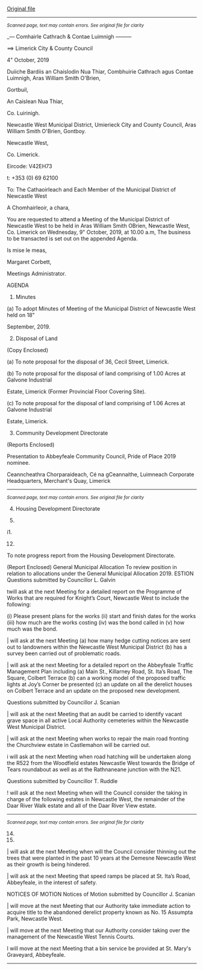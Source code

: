 [Original file](https://www.limerick.ie/sites/default/files/media/documents/2019-10/00-2019-10-09-Agenda.pdf)

---
*<small>Scanned page, text may contain errors. See original file for clarity</small>*  

_— Comhairle Cathrach
& Contae Luimnigh
 ———

==> Limerick City
& County Council

4" October, 2019

Duiiche Bardiis an Chaislodin Nua Thiar,
Combhuirie Cathrach agus Contae Luimnigh,
Aras William Smith O'Brien,

Gortbuil,

An Caislean Nua Thiar,

Co. Luirinigh.

Newcastle West Municipal District,
Umierieck City and County Council,
Aras William Smith O'Brien,
Gontboy.

Newcastle West,

Co. Limerick.

Eircode: V42EH73

t: +353 (0) 69 62100

To: The Cathaoirleach and Each Member of the Municipal District of Newcastle West

A Chomhairleoir, a chara,

You are requested to attend a Meeting of the Municipal District of Newcastle West to be held
in Aras William Smith OBrien, Newcastle West, Co. Limerick on Wednesday, 9" October,
2019, at 10.00 a.m, The business to be transacted is set out on the appended Agenda.

Is mise le meas,

Margaret Corbett,

Meetings Administrator.

AGENDA

1. Minutes

(a) To adopt Minutes of Meeting of the Municipal District of Newcastle West held on 18"

September, 2019.

2. Disposal of Land

(Copy Enclosed)

(a) To note proposal for the disposal of 36, Cecil Street, Limerick.

(b) To note proposal for the disposal of land comprising of 1.00 Acres at Galvone Industrial

Estate, Limerick (Former Provincial Floor Covering Site).

(c) To note proposal for the disposal of land comprising of 1.06 Acres at Galvone Industrial

Estate, Limerick.

3. Community Development Directorate

(Reports Enclosed)

Presentation to Abbeyfeale Community Council, Pride of Place 2019 nominee.

Ceanncheathra Chorparaideach, Cé na gCeannaithe, Luimneach
Corporate Headquarters, Merchant's Quay, Limerick


---
*<small>Scanned page, text may contain errors. See original file for clarity</small>*  

4. Housing Development Directorate

10.

i1.

12.

To note progress report from the Housing Development Directorate.

(Report Enclosed)
General Municipal Allocation
To review position in relation to allocations under the General Municipal Allocation 2019.
ESTION
Questions submitted by Councillor L. Galvin

twill ask at the next Meeting for a detailed report on the Programme of Works that
are required for Knight’s Court, Newcastle West to include the following:

(i) Please present plans for the works (ii) start and finish dates for the works (iii) how
much are the works costing (iv) was the bond called in (v) how much was the bond.

| will ask at the next Meeting (a) how many hedge cutting notices are sent out to
landowners within the Newcastle West Municipal District (b) has a survey been carried
out of problematic roads.

| will ask at the next Meeting for a detailed report on the Abbeyfeale Traffic
Management Plan including (a) Main St., Killarney Road, St. Ita’s Road, The Square,
Colbert Terrace (b) can a working model of the proposed traffic lights at Joy’s Corner
be presented (c) an update on all the derelict houses on Colbert Terrace and an update
on the proposed new development.

Questions submitted by Councillor J. Scanian

| will ask at the next Meeting that an audit be carried to identify vacant grave space in
all active Local Authority cemeteries within the Newcastle West Municipal District.

| will ask at the next Meeting when works to repair the main road fronting the
Churchview estate in Castlemahon will be carried out.

i will ask at the next Meeting when road hatching will be undertaken along the R522
from the Woodfield estates Newcastle West towards the Bridge of Tears roundabout
as well as at the Rathnaneane junction with the N21.

Questions submitted by Councillor T. Ruddle

! will ask at the next Meeting when will the Council consider the taking in charge of
the following estates in Newcastle West, the remainder of the Daar River Walk estate
and all of the Daar River View estate.


---
*<small>Scanned page, text may contain errors. See original file for clarity</small>*  

14.

17.

| will ask at the next Meeting when will the Council consider thinning out the trees
that were planted in the past 10 years at the Demesne Newcastle West as their growth
is being hindered.

| will ask at the next Meeting that speed ramps be placed at St. Ita’s Road,
Abbeyfeale, in the interest of safety.

NOTICES OF MOTION
Notices of Motion submitted by Councillor J. Scanian

| will move at the next Meeting that our Authority take immediate action to acquire
title to the abandoned derelict property known as No. 15 Assumpta Park, Newcastle
West.

| will move at the next Meeting that our Authority consider taking over the
management of the Newcastle West Tennis Courts.

I will move at the next Meeting that a bin service be provided at St. Mary's Graveyard,
Abbeyfeale.


---
